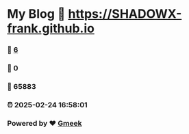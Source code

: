 # My Blog :link: https://SHADOWX-frank.github.io 
### :page_facing_up: [6](https://SHADOWX-frank.github.io/tag.html) 
### :speech_balloon: 0 
### :hibiscus: 65883 
### :alarm_clock: 2025-02-24 16:58:01 
### Powered by :heart: [Gmeek](https://github.com/Meekdai/Gmeek)
